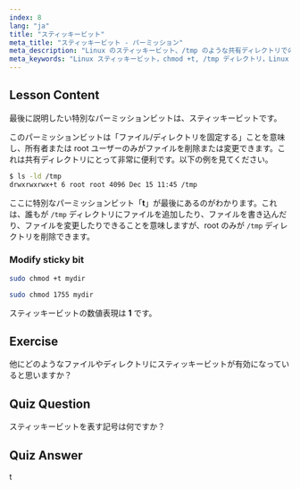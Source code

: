 ```yaml
---
index: 8
lang: "ja"
title: "スティッキービット"
meta_title: "スティッキービット - パーミッション"
meta_description: "Linux のスティッキービット、/tmp のような共有ディレクトリでのその目的、および chmod を使用して設定する方法について学びます。この重要なファイルパーミッションを理解しましょう！"
meta_keywords: "Linux スティッキービット，chmod +t, /tmp ディレクトリ，Linux パーミッション，ファイルセキュリティ，Linux チュートリアル，初心者 Linux"
---
```


## Lesson Content

最後に説明したい特別なパーミッションビットは、スティッキービットです。

このパーミッションビットは「ファイル/ディレクトリを固定する」ことを意味し、所有者または root ユーザーのみがファイルを削除または変更できます。これは共有ディレクトリにとって非常に便利です。以下の例を見てください。

```bash
$ ls -ld /tmp
drwxrwxrwx+t 6 root root 4096 Dec 15 11:45 /tmp
```

ここに特別なパーミッションビット「**t**」が最後にあるのがわかります。これは、誰もが `/tmp` ディレクトリにファイルを追加したり、ファイルを書き込んだり、ファイルを変更したりできることを意味しますが、root のみが `/tmp` ディレクトリを削除できます。

### Modify sticky bit

```bash
sudo chmod +t mydir

sudo chmod 1755 mydir
```

スティッキービットの数値表現は **1** です。

## Exercise

他にどのようなファイルやディレクトリにスティッキービットが有効になっていると思いますか？

## Quiz Question

スティッキービットを表す記号は何ですか？

## Quiz Answer

t
